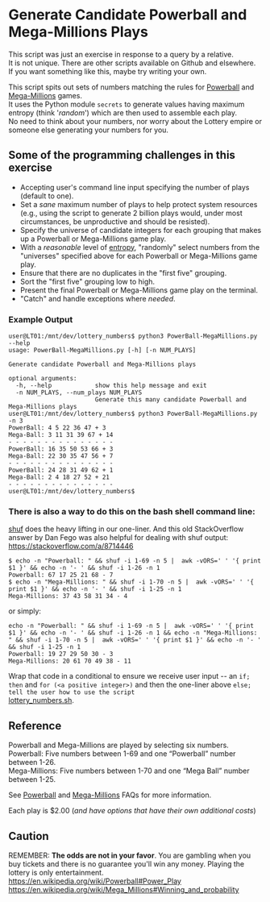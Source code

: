 # Generate Candidate Powerball and Mega-Millions Plays  


This script was just an exercise in response to a query by a relative.  
It is not unique. There are other scripts available on Github and elsewhere.  
If you want something like this, maybe try writing your own.  

This script spits out sets of numbers matching the rules for [Powerball](https://en.wikipedia.org/wiki/Powerball) and 
[Mega-Millions](https://en.wikipedia.org/wiki/Mega_Millions) games.  
It uses the Python module ```secrets``` to generate values having 
maximum entropy (think '*random*') which are then used to assemble each play.  
No need to think about your numbers, nor worry about the Lottery empire 
or someone else generating your numbers for you.  

## Some of the programming challenges in this exercise  
* Accepting user's command line input specifying the number of plays (default to one).  
* Set a *sane* maximum number of plays to help protect system resources (e.g., using the script to generate 2 billion plays would, under most circumstances, be unproductive and should be resisted).  
* Specify the universe of candidate integers for each grouping that makes up a Powerball or Mega-Millions game play.  
* With a *reasonable* level of [entropy](https://en.wikipedia.org/wiki/Entropy_(information_theory)), "randomly" select numbers from the "universes" specified above for each Powerball or Mega-Millions game play.  
* Ensure that there are no duplicates in the "first five" grouping.  
* Sort the "first five" grouping low to high.  
* Present the final Powerball or Mega-Millions game play on the terminal.  
* "Catch" and handle exceptions where *needed*.

### Example Output  
```terminal
user@LT01:/mnt/dev/lottery_numbers$ python3 PowerBall-MegaMillions.py --help
usage: PowerBall-MegaMillions.py [-h] [-n NUM_PLAYS]

Generate candidate Powerball and Mega-Millions plays

optional arguments:
  -h, --help            show this help message and exit
  -n NUM_PLAYS, --num_plays NUM_PLAYS
                        Generate this many candidate Powerball and Mega-Millions plays
user@LT01:/mnt/dev/lottery_numbers$ python3 PowerBall-MegaMillions.py -n 3
PowerBall: 4 5 22 36 47 + 3
Mega-Ball: 3 11 31 39 67 + 14
- - - - - - - - - - - - - - -
PowerBall: 16 35 50 53 66 + 3
Mega-Ball: 22 30 35 47 56 + 7
- - - - - - - - - - - - - - -
PowerBall: 24 28 31 49 62 + 1
Mega-Ball: 2 4 18 27 52 + 21
- - - - - - - - - - - - - - -
user@LT01:/mnt/dev/lottery_numbers$ 
```

### There is also a way to do this on the bash shell command line:  
[shuf](https://www.mankier.com/1/shuf) does the heavy lifting in our one-liner.  And this old StackOverflow answer by Dan Fego was also helpful for dealing with shuf output: https://stackoverflow.com/a/8714446  
```terminal
$ echo -n "Powerball: " && shuf -i 1-69 -n 5 |  awk -vORS=' ' '{ print $1 }' && echo -n '- ' && shuf -i 1-26 -n 1
Powerball: 67 17 25 21 68 - 7
$ echo -n "Mega-Millions: " && shuf -i 1-70 -n 5 |  awk -vORS=' ' '{ print $1 }' && echo -n '- ' && shuf -i 1-25 -n 1
Mega-Millions: 37 43 58 31 34 - 4
```
or simply:  
```terminal
echo -n "Powerball: " && shuf -i 1-69 -n 5 |  awk -vORS=' ' '{ print $1 }' && echo -n '- ' && shuf -i 1-26 -n 1 && echo -n "Mega-Millions: " && shuf -i 1-70 -n 5 |  awk -vORS=' ' '{ print $1 }' && echo -n '- ' && shuf -i 1-25 -n 1
Powerball: 19 27 29 50 30 - 3
Mega-Millions: 20 61 70 49 38 - 11
```
Wrap that code in a conditional to ensure we receive user input -- an ```if; then``` and ```for (<a positive integer>)``` and then the one-liner above ```else; tell the user how to use the script```  
[lottery_numbers.sh](lottery_numbers.sh).  


## Reference  
Powerball and Mega-Millions are played by selecting six numbers.  
Powerball:     Five numbers between 1-69 and one “Powerball” number between 1-26.  
Mega-Millions: Five numbers between 1-70 and one “Mega Ball” number between 1-25.  

See [Powerball](https://www.usamega.com/powerball/faq) and 
[Mega-Millions](https://www.usamega.com/mega-millions/faq) FAQs for more information.  

Each play is $2.00 (*and have options that have their own additional costs*)  

## Caution  
REMEMBER: **The odds are not in your favor**. You are gambling when you buy tickets and there is no guarantee you'll win any money. Playing the lottery is only entertainment.  
https://en.wikipedia.org/wiki/Powerball#Power_Play  
https://en.wikipedia.org/wiki/Mega_Millions#Winning_and_probability  
